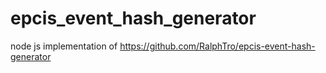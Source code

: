 # epcis_event_hash_generator
node js implementation of https://github.com/RalphTro/epcis-event-hash-generator
